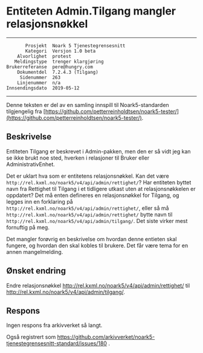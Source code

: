 Entiteten Admin.Tilgang mangler relasjonsnøkkel
===============================================

 ------------------  ---------------------------------
           Prosjekt  Noark 5 Tjenestegrensesnitt
           Kategori  Versjon 1.0 beta
        Alvorlighet  protest
       Meldingstype  trenger klargjøring
    Brukerreferanse  pere@hungry.com
        Dokumentdel  7.2.4.3 (Tilgang)
         Sidenummer  263
        Linjenummer  n/a
    Innsendingsdato  2019-05-12
 ------------------  ---------------------------------

Denne teksten er del av en samling innspill til Noark5-standarden
tilgjengelig fra [https://github.com/petterreinholdtsen/noark5-tester/](https://github.com/petterreinholdtsen/noark5-tester/).

Beskrivelse
-----------

Entiteten Tilgang er beskrevet i Admin-pakken, men den er så vidt jeg
kan se ikke brukt noe sted, hverken i relasjoner til Bruker eller
AdministrativEnhet.

Det er uklart hva som er entitetens relasjonsnøkkel.  Kan det være
`http://rel.kxml.no/noark5/v4/api/admin/rettighet/`?  Har entiteten
byttet navn fra Rettighet til Tilgang i et tidligere utkast uten at
relasjonsnøkkelen er oppdatert?  Det må enten defineres en
relasjonsnøkkel for Tilgang, og legges inn en forklaring på
`http://rel.kxml.no/noark5/v4/api/admin/rettighet/`, eller så må
`http://rel.kxml.no/noark5/v4/api/admin/rettighet/` bytte navn til
`http://rel.kxml.no/noark5/v4/api/admin/tilgang/`.  Det siste virker
mest fornuftig på meg.

Det mangler forøvrig en beskrivelse om hvordan denne entieten skal
fungere, og hvordan den skal kobles til brukere.  Det får være tema
for en annen mangelmelding.

Ønsket endring
--------------

Endre relasjonsnøkkel http://rel.kxml.no/noark5/v4/api/admin/rettighet/  til
http://rel.kxml.no/noark5/v4/api/admin/tilgang/.

Respons
-------

Ingen respons fra arkivverket så langt.

Også registrert som
https://github.com/arkivverket/noark5-tjenestegrensesnitt-standard/issues/180 .
